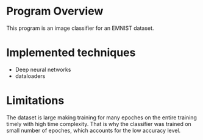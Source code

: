 # Program Overview
This program is an image classifier for an EMNIST dataset.

# Implemented techniques
- Deep neural networks
- dataloaders

# Limitations
The dataset is large making training for many epoches on the entire training timely with high time complexity. That is why the classifier was trained on small number of epoches, which accounts for the low accuracy level.
